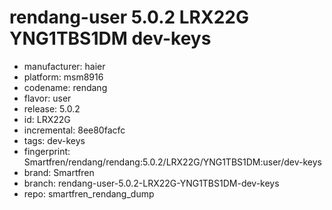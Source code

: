 # rendang-user 5.0.2 LRX22G YNG1TBS1DM dev-keys
- manufacturer: haier
- platform: msm8916
- codename: rendang
- flavor: user
- release: 5.0.2
- id: LRX22G
- incremental: 8ee80facfc
- tags: dev-keys
- fingerprint: Smartfren/rendang/rendang:5.0.2/LRX22G/YNG1TBS1DM:user/dev-keys
- brand: Smartfren
- branch: rendang-user-5.0.2-LRX22G-YNG1TBS1DM-dev-keys
- repo: smartfren_rendang_dump
